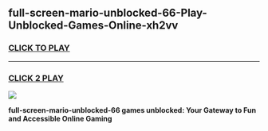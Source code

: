 
## full-screen-mario-unblocked-66-Play-Unblocked-Games-Online-xh2vv
<h3>
<a href="https://premium76.site?title=full-screen-mario-unblocked-66&ref=25A">CLICK TO PLAY</a></h3>
<hr>

<h3>
<a href="https://premium76.site?title=full-screen-mario-unblocked-66&ref=25A">CLICK 2 PLAY</a>
  
</h3>

<a href="https://premium76.site?title=full-screen-mario-unblocked-66&ref=25A"><img src="https://clearcache.store/games.png"></a>


**full-screen-mario-unblocked-66 games unblocked: Your Gateway to Fun and Accessible Online Gaming**
